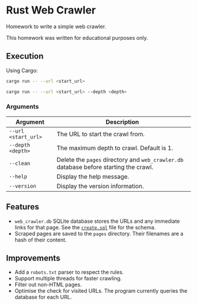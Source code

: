 # Rust Web Crawler

Homework to write a simple web crawler.

This homework was written for educational purposes only.

## Execution

Using Cargo:
```bash
cargo run -- --url <start_url>

cargo run -- --url <start_url> --depth <depth>
```

### Arguments

| Argument         | Description |
|------------------| ------------|
| `--url <start_url>` | The URL to start the crawl from.                                           |
| `--depth <depth>`   | The maximum depth to crawl. Default is 1.                                  |
| `--clean`           | Delete the `pages` directory and `web_crawler.db` database before starting the crawl. |
| `--help`            | Display the help message.                                                  |
| `--version`         | Display the version information.                                           |

## Features
 - `web_crawler.db` SQLite database stores the URLs and any immediate links for that page. See the [`create.sql`](./scripts/create.sql) file for the schema.
 - Scraped pages are saved to the `pages` directory. Their filenames are a hash of their content.

## Improvements
 - Add a `robots.txt` parser to respect the rules.
 - Support multiple threads for faster crawling.
 - Filter out non-HTML pages.
 - Optimise the check for visited URLs. The program currently queries the database for each URL.